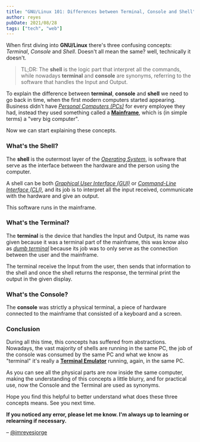 ```yaml
---
title: "GNU/Linux 101: Differences between Terminal, Console and Shell"
author: reyes
pubDate: 2021/08/28
tags: ["tech", "web"]
---
```


When first diving into **GNU/Linux** there's three confusing concepts: _Terminal_, _Console_ and _Shell_. Doesn't all mean the same? well, technically it doesn't.

> TL;DR: The **shell** is the logic part that interpret all the commands, while nowadays **terminal** and **console** are synonyms, referring to the software that handles the Input and Output.

To explain the difference between **terminal**, **console** and **shell** we need to go back in time, when the first modern computers started appearing. Business didn't have [_Personal Computers (PCs)_](https://en.wikipedia.org/wiki/Personal_computer) for every employee they had, instead they used something called a [**Mainframe**](https://en.wikipedia.org/wiki/Mainframe_computer), which is (in simple terms) a "very big computer".

Now we can start explaining these concepts.

### What's the Shell?

The **shell** is the outermost layer of the [_Operating System_](https://en.wikipedia.org/wiki/Operating_system), is software that serve as the interface between the hardware and the person using the computer.

A shell can be both [_Graphical User Interface (GUI)_](https://en.wikipedia.org/wiki/Graphical_user_interface) or [_Command-Line Interface (CLI)_](https://en.wikipedia.org/wiki/Command-line_interface), and its job is to interpret all the input received, communicate with the hardware and give an output.

This software runs in the mainframe.

### What's the Terminal?

The **terminal** is the device that handles the Input and Output, its name was given because it was a terminal part of the mainframe, this was know also as [_dumb terminal_](https://en.wikipedia.org/wiki/Computer_terminal#Dumb_terminal) because its job was to only serve as the connection between the user and the mainframe.

The terminal receive the Input from the user, then sends that information to the shell and once the shell returns the response, the terminal print the output in the given display.

### What's the Console?

The **console** was strictly a physical terminal, a piece of hardware connected to the mainframe that consisted of a keyboard and a screen.

### Conclusion

During all this time, this concepts has suffered from abstractions. Nowadays, the vast majority of shells are running in the same PC, the job of the console was consumed by the same PC and what we know as "terminal" it's really a [**Terminal Emulator**](https://en.wikipedia.org/wiki/Terminal_emulator) running, again, in the same PC.

As you can see all the physical parts are now inside the same computer, making the understanding of this concepts a little blurry, and for practical use, now the Console and the Terminal are used as synonyms.

Hope you find this helpful to better understand what does these three concepts means. See you next time.

**If you noticed any error, please let me know. I'm always up to learning or relearning if necessary.**

– [@imreyesjorge](https://twitter.com/imreyesjorge)
